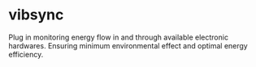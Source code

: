 # vibsync
Plug in monitoring energy flow in and through available electronic hardwares. Ensuring minimum environmental effect and optimal energy efficiency.
